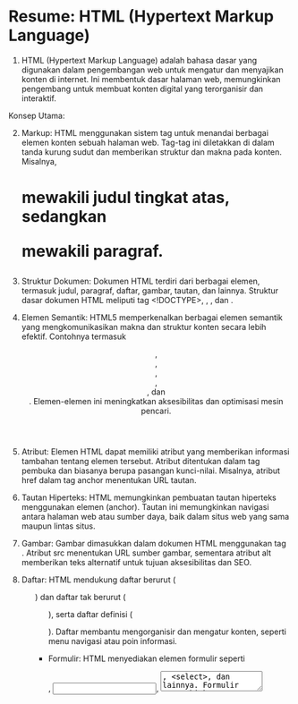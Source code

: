 # Resume: HTML (Hypertext Markup Language)

1. HTML (Hypertext Markup Language) adalah bahasa dasar yang digunakan dalam pengembangan web untuk mengatur dan menyajikan konten di internet. Ini membentuk dasar halaman web, memungkinkan pengembang untuk membuat konten digital yang terorganisir dan interaktif.

Konsep Utama:

2. Markup: HTML menggunakan sistem tag untuk menandai berbagai elemen konten sebuah halaman web. Tag-tag ini diletakkan di dalam tanda kurung sudut dan memberikan struktur dan makna pada konten. Misalnya, <h1> mewakili judul tingkat atas, sedangkan <p> mewakili paragraf.

3. Struktur Dokumen: Dokumen HTML terdiri dari berbagai elemen, termasuk judul, paragraf, daftar, gambar, tautan, dan lainnya. Struktur dasar dokumen HTML meliputi tag <!DOCTYPE>, <html>, <head>, dan <body>.

4. Elemen Semantik: HTML5 memperkenalkan berbagai elemen semantik yang mengkomunikasikan makna dan struktur konten secara lebih efektif. Contohnya termasuk <header>, <nav>, <article>, <section>, <footer>, dan <aside>. Elemen-elemen ini meningkatkan aksesibilitas dan optimisasi mesin pencari.

5. Atribut: Elemen HTML dapat memiliki atribut yang memberikan informasi tambahan tentang elemen tersebut. Atribut ditentukan dalam tag pembuka dan biasanya berupa pasangan kunci-nilai. Misalnya, atribut href dalam tag anchor <a> menentukan URL tautan.

6. Tautan Hiperteks: HTML memungkinkan pembuatan tautan hiperteks menggunakan elemen <a> (anchor). Tautan ini memungkinkan navigasi antara halaman web atau sumber daya, baik dalam situs web yang sama maupun lintas situs.

7. Gambar: Gambar dimasukkan dalam dokumen HTML menggunakan tag <img>. Atribut src menentukan URL sumber gambar, sementara atribut alt memberikan teks alternatif untuk tujuan aksesibilitas dan SEO.

8. Daftar: HTML mendukung daftar berurut (<ol>) dan daftar tak berurut (<ul>), serta daftar definisi (<dl>). Daftar membantu mengorganisir dan mengatur konten, seperti menu navigasi atau poin informasi.

9. Formulir: HTML menyediakan elemen formulir seperti <form>, <input>, <textarea>, <select>, dan lainnya. Formulir memungkinkan pengguna untuk mengirimkan data ke server web dan berinteraksi dengan aplikasi web, menjadikannya penting untuk input pengguna dan interaktivitas.


# Kesimpulan:
HTML adalah dasar pengembangan web, memungkinkan pembuatan konten terstruktur dan terorganisir di internet. Sistem markahnya, bersama dengan elemen semantik dan dukungan untuk berbagai jenis media, memberi kekuatan kepada pengembang untuk menciptakan pengalaman web yang menarik dan dapat diakses bagi pengguna di berbagai perangkat dan platform.